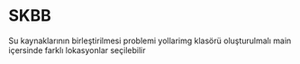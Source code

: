 # SKBB
Su kaynaklarının birleştirilmesi problemi 
yollarimg klasörü oluşturulmalı
main içersinde farklı lokasyonlar seçilebilir
